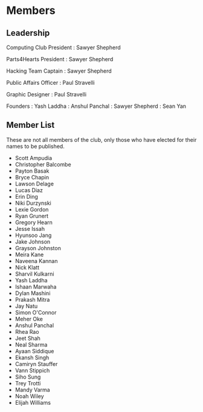 <main>

# Members

## Leadership

Computing Club President
: Sawyer Shepherd

Parts4Hearts President
: Sawyer Shepherd

Hacking Team Captain
: Sawyer Shepherd

Public Affairs Officer
: Paul Stravelli

Graphic Designer
: Paul Stravelli

Founders
: Yash Laddha
: Anshul Panchal
: Sawyer Shepherd
: Sean Yan


## Member List

These are not all members of the club, only those who have
elected for their names to be published.

* Scott Ampudia
* Christopher Balcombe
* Payton Basak
* Bryce Chapin
* Lawson Delage
* Lucas Diaz
* Erin Ding
* Niki Durzynski
* Lexie Gordon
* Ryan Grunert
* Gregory Hearn
* Jesse Issah
* Hyunsoo Jang
* Jake Johnson
* Grayson Johnston
* Meira Kane
* Naveena Kannan
* Nick Klatt
* Sharvil Kulkarni
* Yash Laddha
* Ishaan Marwaha
* Dylan Mashini
* Prakash Mitra
* Jay Natu
* Simon O'Connor
* Meher Oke
* Anshul Panchal
* Rhea Rao
* Jeet Shah
* Neal Sharma
* Ayaan Siddique
* Ekansh Singh
* Camiryn Stauffer
* Vann Stippich
* Siho Sung
* Trey Trotti
* Mandy Varma
* Noah Wiley
* Elijah Williams

</main>
